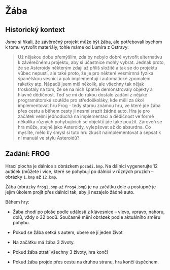 Žába
====


Historický kontext
------------------

Jsme si říkali, že závěrečný projekt může být žába, ale potřebovali bychom k tomu vytvořit materiály, tohle máme od Lumíra z Ostravy:

> Už nějakou dobu přemýšlím, zda by nebylo dobré vytvořit alternativu k závěrečnému projektu, aby si účastnice mohly vybrat. Jednak proto, že se Asteroidy některým zdají až příliš složité a tak se do projektu vůbec nepustí, ale také proto, že je pro některé vesmírnná fyzika španělskou vesnicí a pak implementují i automatické zpomalení raketky atp. Nápadů jsem měl několik, ale všechny tak nějak troskotaly na tom, že se na nich špatně demonstrovaly objekty a hlavně dědičnost. Teď se mi do rukou dostalo zadání z nějaké programátorské soutěže pro středoškoláky, kde měli za úkol implementovat hru Frog - tedy starou známou hru, ve které jde žába přes cestu a během cesty ji nesmí srazit žádné auto. Hra je pro začátek velmi jednoduchá na implementaci a dědičnost ve formě několika různých pohybujících se objektů jde také použít. Zároveň se hra může, stejně jako Asteroidy, vylepšovat až do absurdna. Co myslíte, mělo by smysl si tuto hru zkusit naimplementovat a sepsat k ní manuál ve stylu Asteroidů?


Zadání: FROG
------------

Hrací plocha je dálnice s obrázkem `pozadi.bmp`. Na dálnici vygenerujte 12 autíček (můžete i více, které se pohybují po dálnici v různých pruzích – obrázky `1.bmp` až `12.bmp`.

Žába (obrázky `frog1.bmp` až `frog4.bmp`) je na začátku dole a postupně je jejím úkolem projít přes dálnici tak, aby ji nezajelo žádné auto.

Během hry:

- Žába chodí po ploše podle událostí z klávesnice – vlevo, vpravo, nahoru, dolů, vždy o 32 bodů.
  Současně mění obrázek podle aktuálního směru pohybu.

- Pokud se žába setká s autem, ubere se jí jeden život

- Na začátku má žába 3 životy.

- Pokud žába ztratí všechny 3 životy, hra končí

- Pokud žába projde přes cestu na druhou stranu, hra končí úspěchem.
